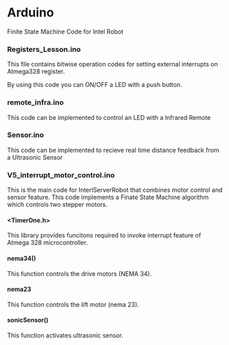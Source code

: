 # Arduino
Finite State Machine Code for Intel Robot

### Registers_Lesson.ino

This file contains bitwise operation codes for setting external interrupts on Atmega328 register.

By using this code you can ON/OFF a LED with a push button. 


### remote_infra.ino

This code can be implemented to control an LED with a Infrared Remote 


### Sensor.ino

This code can be implemented to recieve real time distance feedback from a Ultrasonic Sensor

### V5_interrupt_motor_control.ino

This is the main code for InterlServerRobot that combines motor control and sensor feature. This code implements a Finate State Machine algorithm which controls two stepper motors. 


#### <TimerOne.h> 
This library provides funcitons required to invoke interrupt feature of Atmega 328 microcontroller. 

#### nema34()

This function controls the drive motors (NEMA 34).

#### nema23

This function controls the lift motor (nema 23).

#### sonicSensor()

This function activates ultrasonic sensor.
